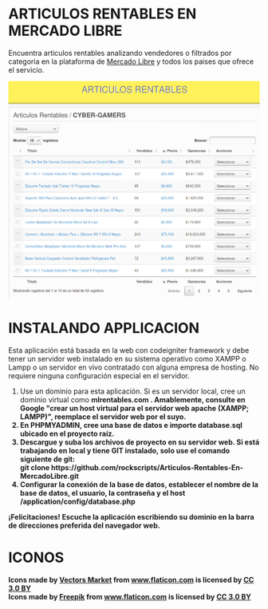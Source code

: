 <h1>ARTICULOS RENTABLES EN MERCADO LIBRE</h1>
<p>
Encuentra articulos rentables analizando vendedores o filtrados por categoria en la plataforma de <a href='https://www.mercadolibre.com/' target='_blank'>Mercado Libre</a> y todos los paises que ofrece el servicio.
</p>
<p>
<img src='template/devoops/img/MLarticulos.png'>
</p>

<h1>INSTALANDO APPLICACION</h1>
<p>
    Esta aplicación está basada en la web con codeigniter framework y debe tener un servidor web instalado en su sistema operativo como XAMPP o Lampp o un servidor en vivo contratado con alguna empresa de hosting. No requiere ninguna configuración especial en el servidor.
</p>
<p>
    <ol>
        <li>
         Use un dominio para esta aplicación. Si es un servidor local, cree un dominio virtual como <b> mlrentables.com </ b>. Amablemente, consulte en Google "crear un host virtual para el servidor web apache (XAMPP; LAMPP)", reemplace el servidor web por el suyo.
        </li>
        <li>
          En PHPMYADMIN, cree una base de datos e importe database.sql ubicado en el proyecto raíz.
        </li>
        <li>
          Descargue y suba los archivos de proyecto en su servidor web. Si está trabajando en local y tiene GIT instalado, solo use el comando siguiente de git: <br>
          <b>git clone https://github.com/rockscripts/Articulos-Rentables-En-MercadoLibre.git</b>
        </li>
        <li>
           Configurar la conexión de la base de datos, establecer el nombre de la base de datos, el usuario, la contraseña y el host <b>/application/config/database.php</b>
        </li>
    </ol>
</p>
<p>
<b>¡Felicitaciones! Escuche la aplicación escribiendo su dominio en la barra de direcciones preferida del navegador web.</b>
</p>

<h1>ICONOS</h1>
<div>Icons made by <a href="https://www.flaticon.com/authors/vectors-market" title="Vectors Market">Vectors Market</a> from <a href="https://www.flaticon.com/" title="Flaticon">www.flaticon.com</a> is licensed by <a href="http://creativecommons.org/licenses/by/3.0/" title="Creative Commons BY 3.0" target="_blank">CC 3.0 BY</a></div>
<div>Icons made by <a href="http://www.freepik.com" title="Freepik">Freepik</a> from <a href="https://www.flaticon.com/" title="Flaticon">www.flaticon.com</a> is licensed by <a href="http://creativecommons.org/licenses/by/3.0/" title="Creative Commons BY 3.0" target="_blank">CC 3.0 BY</a></div>